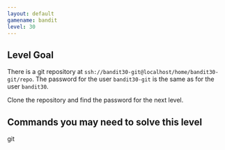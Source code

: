 ```yaml
---
layout: default
gamename: bandit
level: 30
---
```

Level Goal
----------
There is a git repository at `ssh://bandit30-git@localhost/home/bandit30-git/repo`. The password for the user `bandit30-git` is the same as for the user `bandit30`.

Clone the repository and find the password for the next level.


Commands you may need to solve this level
-----------------------------------------
git

